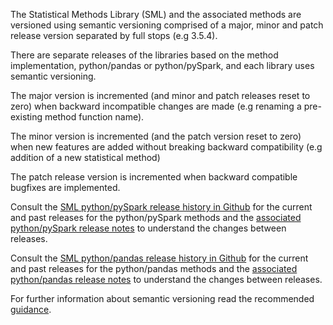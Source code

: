 The Statistical Methods Library (SML) and the associated methods are versioned using semantic versioning comprised of a major, minor and patch release version separated by full stops (e.g 3.5.4). 

There are separate releases of the libraries based on the method implementation, python/pandas or python/pySpark, and each library uses semantic versioning.

The major version is incremented (and minor and patch releases reset to zero) when backward incompatible changes are made (e.g renaming a pre-existing method function name).

The minor version is incremented (and the patch version reset to zero) when new features are added without breaking backward compatibility (e.g addition of a new statistical method)

The patch release version is incremented when backward compatible bugfixes are implemented.

Consult the [SML python/pySpark release history in Github](https://github.com/ONSdigital/statistical-methods-library/releases) for the current and past releases for the python/pySpark methods and the [associated python/pySpark release notes](https://github.com/ONSdigital/statistical-methods-library/tree/main/docs/release-notes) to understand the changes between releases.

Consult the [SML python/pandas release history in Github](https://github.com/ONSdigital/sml-python-small/releases) for the current and past releases for the python/pandas methods and the [associated python/pandas release notes](https://github.com/ONSdigital/sml-python-small/tree/main/docs/release-notes) to understand the changes between releases.

For further information about semantic versioning read the recommended [guidance](https://semver.org).